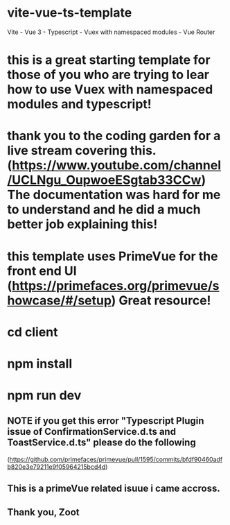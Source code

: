 # vite-vue-ts-template

Vite - Vue 3 - Typescript - Vuex with namespaced modules - Vue Router

# this is a great starting template for those of you who are trying to lear how to use Vuex with namespaced modules and typescript!

# thank you to the coding garden for a live stream covering this. (https://www.youtube.com/channel/UCLNgu_OupwoeESgtab33CCw) The documentation was hard for me to understand and he did a much better job explaining this!

# this template uses PrimeVue for the front end UI (https://primefaces.org/primevue/showcase/#/setup) Great resource!

# cd client

# npm install

# npm run dev

## NOTE if you get this error "Typescript Plugin issue of ConfirmationService.d.ts and ToastService.d.ts" please do the following

(https://github.com/primefaces/primevue/pull/1595/commits/bfdf90460adfb820e3e79211e9f05964215bcd4d)

## This is a primeVue related isuue i came accross.

## Thank you, Zoot
